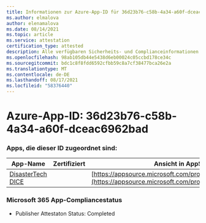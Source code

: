 ```yaml
---
title: Informationen zur Azure-App-ID für 36d23b76-c58b-4a34-a60f-dceac6962bad
ms.author: elmalova
author: elenamalova
ms.date: 08/14/2021
ms.topic: article
ms.service: attestation
certification_type: attested
description: Alle verfügbaren Sicherheits- und Complianceinformationen für 36d23b76-c58b-4a34-a60f-dceac6962bad.
ms.openlocfilehash: 98ab105db44e5438d6eb00024c05ccbd178ce34c
ms.sourcegitcommit: bdc1c8f8fdd6592cfbb59c8a7cf38477bca26e2a
ms.translationtype: MT
ms.contentlocale: de-DE
ms.lasthandoff: 08/17/2021
ms.locfileid: "58376440"
---
```

# <a name="azure-app-id-36d23b76-c58b-4a34-a60f-dceac6962bad"></a>Azure-App-ID: 36d23b76-c58b-4a34-a60f-dceac6962bad


### <a name="apps-associated-with-this-id"></a>Apps, die dieser ID zugeordnet sind:
| **App-Name** | **Zertifiziert** | **Ansicht in AppSource** |
|--------------|---------------|-----------------------|
| [DisasterTech DICE](https://docs.microsoft.com/microsoft-365-app-certification/forward/WA200001909) |  | [https://appsource.microsoft.com/product/office/WA200001909](https://appsource.microsoft.com/product/office/WA200001909) |

### <a name="microsoft-365-app-compliance-status"></a>Microsoft 365 App-Compliancestatus
- Publisher Attestaton Status: Completed
